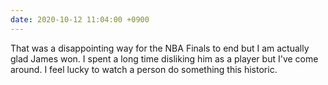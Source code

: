 ```yaml
---
date: 2020-10-12 11:04:00 +0900
---
```


That was a disappointing way for the NBA Finals to end but I am actually glad James won. I spent a long time disliking him as a player but I've come around. I feel lucky to watch a person do something this historic.
